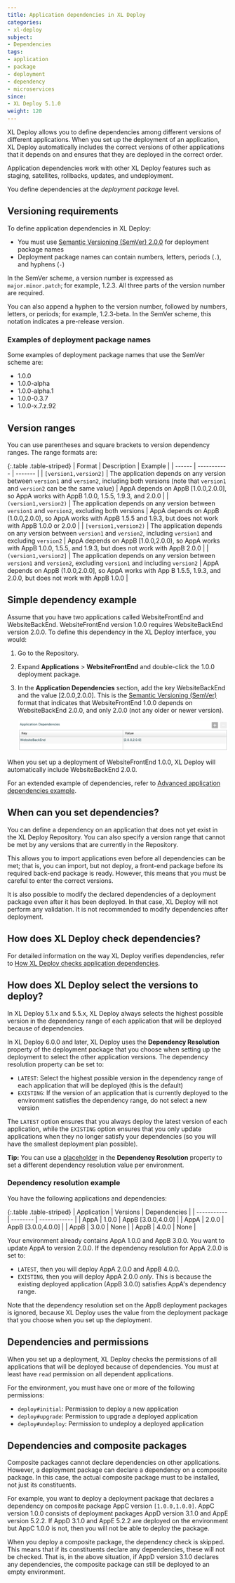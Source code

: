 ```yaml
---
title: Application dependencies in XL Deploy
categories:
- xl-deploy
subject:
- Dependencies
tags:
- application
- package
- deployment
- dependency
- microservices
since:
- XL Deploy 5.1.0
weight: 120
---
```


XL Deploy allows you to define dependencies among different versions of different applications. When you set up the deployment of an application, XL Deploy automatically includes the correct versions of other applications that it depends on and ensures that they are deployed in the correct order.

Application dependencies work with other XL Deploy features such as staging, satellites, rollbacks, updates, and undeployment.

You define dependencies at the *deployment package* level.

## Versioning requirements

To define application dependencies in XL Deploy:

* You must use [Semantic Versioning (SemVer) 2.0.0](http://semver.org/) for deployment package names
* Deployment package names can contain numbers, letters, periods (`.`), and hyphens (`-`)

In the SemVer scheme, a version number is expressed as `major.minor.patch`; for example, 1.2.3. All three parts of the version number are required.

You can also append a hyphen to the version number, followed by numbers, letters, or periods; for example, 1.2.3-beta. In the SemVer scheme, this notation indicates a pre-release version.

### Examples of deployment package names

Some examples of deployment package names that use the SemVer scheme are:

* 1.0.0
* 1.0.0-alpha
* 1.0.0-alpha.1
* 1.0.0-0.3.7
* 1.0.0-x.7.z.92

## Version ranges

You can use parentheses and square brackets to version dependency ranges. The range formats are:

{:.table .table-striped}
| Format | Description | Example |
| ------ | ----------- | ------- |
| `[version1,version2]` | The application depends on any version between `version1` and `version2`, including both versions (note that `version1` and `version2` can be the same value) | AppA depends on AppB [1.0.0,2.0.0], so AppA works with AppB 1.0.0, 1.5.5, 1.9.3, and 2.0.0 |
| `(version1,version2)` | The application depends on any version between `version1` and `version2`, excluding both versions | AppA depends on AppB (1.0.0,2.0.0), so AppA works with AppB 1.5.5 and 1.9.3, but does not work with AppB 1.0.0 or 2.0.0 |
| `[version1,version2)` | The application depends on any version between `version1` and `version2`, including `version1` and excluding `version2` | AppA depends on AppB [1.0.0,2.0.0), so AppA works with AppB 1.0.0, 1.5.5, and 1.9.3, but does not work with AppB 2.0.0 |
| `(version1,version2]` | The application depends on any version between `version1` and `version2`, excluding `version1` and including `version2` | AppA depends on AppB (1.0.0,2.0.0], so AppA works with App B 1.5.5, 1.9.3, and 2.0.0, but does not work with AppB 1.0.0 |

## Simple dependency example

Assume that you have two applications called WebsiteFrontEnd and WebsiteBackEnd. WebsiteFrontEnd version 1.0.0 requires WebsiteBackEnd version 2.0.0. To define this dependency in the XL Deploy interface, you would:

1. Go to the Repository.
1. Expand **Applications** > **WebsiteFrontEnd** and double-click the 1.0.0 deployment package.
1. In the **Application Dependencies** section, add the key WebsiteBackEnd and the value [2.0.0,2.0.0]. This is the [Semantic Versioning (SemVer)](http://semver.org/) format that indicates that WebsiteFrontEnd 1.0.0 depends on WebsiteBackEnd 2.0.0, and only 2.0.0 (not any older or newer version).

    ![Application with dependencies](images/app-dependencies-example-01.png)

When you set up a deployment of WebsiteFrontEnd 1.0.0, XL Deploy will automatically include WebsiteBackEnd 2.0.0.

For an extended example of dependencies, refer to [Advanced application dependencies example](/xl-deploy/concept/advanced-application-dependencies-example.html).

## When can you set dependencies?

You can define a dependency on an application that does not yet exist in the XL Deploy Repository. You can also specify a version range that cannot be met by any versions that are currently in the Repository.

This allows you to import applications even before all dependencies can be met; that is, you can import, but not deploy, a front-end package before its required back-end package is ready. However, this means that you must be careful to enter the correct versions.

It is also possible to modify the declared dependencies of a deployment package even after it has been deployed. In that case, XL Deploy will not perform any validation. It is not recommended to modify dependencies after deployment.

## How does XL Deploy check dependencies?

For detailed information on the way XL Deploy verifies dependencies, refer to [How XL Deploy checks application dependencies](/xl-deploy/concept/how-xl-deploy-checks-application-dependencies.html).

## How does XL Deploy select the versions to deploy?

In XL Deploy 5.1.x and 5.5.x, XL Deploy always selects the highest possible version in the dependency range of each application that will be deployed because of dependencies.

In XL Deploy 6.0.0 and later, XL Deploy uses the **Dependency Resolution** property of the deployment package that you choose when setting up the deployment to select the other application versions. The dependency resolution property can be set to:

* `LATEST`: Select the highest possible version in the dependency range of each application that will be deployed (this is the default)
* `EXISTING`: If the version of an application that is currently deployed to the environment satisfies the dependency range, do not select a new version

The `LATEST` option ensures that you always deploy the latest version of each application, while the `EXISTING` option ensures that you only update applications when they no longer satisfy your dependencies (so you will have the smallest deployment plan possible).

**Tip:** You can use a [placeholder](/xl-deploy/how-to/using-placeholders-in-xl-deploy.html) in the **Dependency Resolution** property to set a different dependency resolution value per environment.

### Dependency resolution example

You have the following applications and dependencies:

{:.table .table-striped}
| Application | Versions | Dependencies |
| ----------- | -------- | ------------ |
| AppA | 1.0.0 | AppB [3.0.0,4.0.0] |
| AppA | 2.0.0 | AppB [3.0.0,4.0.0] |
| AppB | 3.0.0 | None |
| AppB | 4.0.0 | None |

Your environment already contains AppA 1.0.0 and AppB 3.0.0. You want to update AppA to version 2.0.0. If the dependency resolution for AppA 2.0.0 is set to:

* `LATEST`, then you will deploy AppA 2.0.0 and AppB 4.0.0.
* `EXISTING`, then you will deploy AppA 2.0.0 _only_. This is because the existing deployed application (AppB 3.0.0) satisfies AppA's dependency range.

Note that the dependency resolution set on the AppB deployment packages is ignored, because XL Deploy uses the value from the deployment package that you choose when you set up the deployment.

## Dependencies and permissions

When you set up a deployment, XL Deploy checks the permissions of all applications that will be deployed because of dependencies. You must at least have `read` permission on all dependent applications.

For the environment, you must have one or more of the following permissions:

* `deploy#initial`: Permission to deploy a new application
* `deploy#upgrade`: Permission to upgrade a deployed application
* `deploy#undeploy`: Permission to undeploy a deployed application

## Dependencies and composite packages

Composite packages cannot declare dependencies on other applications. However, a deployment package can declare a dependency on a composite package. In this case, the actual composite package must to be installed, not just its constituents.

For example, you want to deploy a deployment package that declares a dependency on composite package AppC version `[1.0.0,1.0.0]`. AppC version 1.0.0 consists of deployment packages AppD version 3.1.0 and AppE version 5.2.2. If AppD 3.1.0 and AppE 5.2.2 are deployed on the environment but AppC 1.0.0 is not, then you will not be able to deploy the package.

When you deploy a composite package, the dependency check is skipped. This means that if its constituents declare any dependencies, these will not be checked. That is, in the above situation, if AppD version 3.1.0 declares any dependencies, the composite package can still be deployed to an empty environment.

